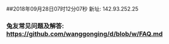 ##2018年09月28日07时12分07秒 新址: 142.93.252.25
### 兔友常见问题及解答: https://github.com/wanggonging/d/blob/w/FAQ.md
